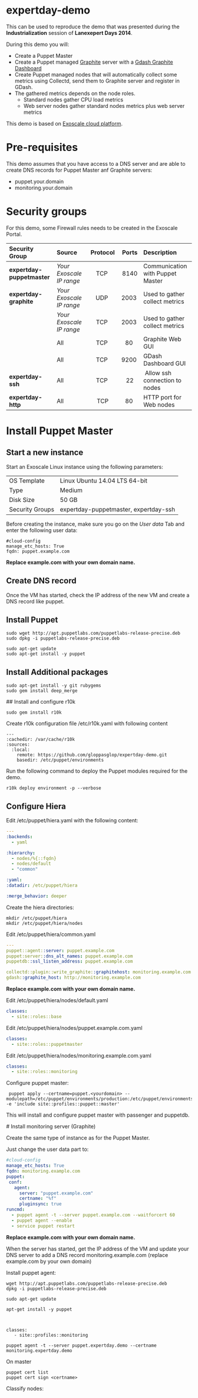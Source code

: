 expertday-demo
==============

This can be used to reproduce the demo that was presented during the **Industrialization** session of **Lanexepert Days 2014**.

During this demo you will:

* Create a Puppet Master
* Create a Puppet managed [Graphite](http://graphite.wikidot.com) server with a [Gdash Graphite Dashboard](https://github.com/ripienaar/gdash) 
* Create Puppet managed nodes that will automatically collect some metrics using Collectd, send them to Graphite server and register in GDash. 
* The gathered metrics depends on the node roles. 
  * Standard nodes gather CPU load metrics
  * Web server nodes gather standard nodes metrics plus web server metrics 

This demo is based on [Exoscale cloud platform](https://www.exoscale.ch/open-cloud/compute/).

# Pre-requisites

This demo assumes that you have access to a DNS server and are able to create DNS records for Puppet Master anf Graphite servers:

* puppet.your.domain
* monitoring.your.domain


# Security groups

For this demo, some Firewall rules needs to be created in the Exoscale Portal.

| Security Group          | Source                 | Protocol | Ports  | Description |
| :----------------------- | :---------------------- | :--------: | :------: | :----------- | 
| **expertday-puppetmaster**  | *Your Exoscale IP range* | TCP      | 8140   | Communication with Puppet Master |
| **expertday-graphite**      | *Your Exoscale IP range* | UDP      | 2003   | Used to gather collect metrics |
|                         | *Your Exoscale IP range* | TCP      | 2003   | Used to gather collect metrics |
|                         | All                    | TCP      | 80     | Graphite Web GUI |
|                         | All                    | TCP      | 9200   | GDash Dashboard GUI |
| **expertday-ssh**           | All                    | TCP      | 22     | Allow ssh connection to nodes |
| **expertday-http**          | All                    | TCP      | 80     | HTTP port for Web nodes |


# Install Puppet Master

## Start a new instance 

Start an Exoscale Linux instance using the following parameters:

|                 |                               |
| --------------- | ----------------------------- |
| OS Template     | Linux Ubuntu 14.04 LTS 64-bit |
| Type            | Medium |
| Disk Size       | 50 GB |
| Security Groups | expertday-puppetmaster, expertday-ssh |

Before creating the instance, make sure you go on the *User data* Tab and enter the following user data: 

    #cloud-config
    manage_etc_hosts: True
    fqdn: puppet.example.com

**Replace example.com with your own domain name.**

## Create DNS record

Once the VM has started, check the IP address of the new VM and create a DNS record like puppet.<yourdomain> 


## Install Puppet

    sudo wget http://apt.puppetlabs.com/puppetlabs-release-precise.deb
    sudo dpkg -i puppetlabs-release-precise.deb 

    sudo apt-get update
    sudo apt-get install -y puppet 

## Install Additional packages

    sudo apt-get install -y git rubygems
    sudo gem install deep_merge

## Install and configure r10k

    sudo gem install r10k

Create r10k configuration file /etc/r10k.yaml with following content

    ---
    :cachedir: /var/cache/r10k
    :sources:
      :local:
        remote: https://github.com/gloppasglop/expertday-demo.git
        basedir: /etc/puppet/environments


Run the following command to deploy the Puppet modules required for the demo. 

    r10k deploy environment -p --verbose


## Configure Hiera


Edit /etc/puppet/hiera.yaml with the following content:

```yaml
---
:backends:
  - yaml    

:hierarchy:
  - nodes/%{::fqdn}
  - nodes/default
  - "common"

:yaml:
:datadir: /etc/puppet/hiera

:merge_behavior: deeper
```

Create the hiera directories:

    mkdir /etc/puppet/hiera
    mkdir /etc/puppet/hiera/nodes

Edit /etc/puppet/hiera/common.yaml

```yaml
---
puppet::agent::server: puppet.example.com
puppet:server::dns_alt_names: puppet.example.com
puppetdb::ssl_listen_address: puppet.example.com

collectd::plugin::write_graphite::graphitehost: monitoring.example.com
gdash::graphite_host: http://monitoring.example.com
```

**Replace example.com with your own domain name.**

Edit /etc/puppet/hiera/nodes/default.yaml

```yaml
classes:
  - site::roles::base
```

Edit /etc/puppet/hiera/nodes/puppet.example.com.yaml

```yaml
classes:
  - site::roles::puppetmaster
```

Edit /etc/puppet/hiera/nodes/monitoring.example.com.yaml

```yaml
classes:
  - site::roles::monitoring
```


Configure puppet master:

     puppet apply --certname=puppet.<yourdomain> --modulepath=/etc/puppet/environments/production:/etc/puppet/environments/production/modules -e 'include site::profiles::puppet::master'

This will install and configure puppet master with passenger and puppetdb.

# Install monitoring server (Graphite)

Create the same type of instance as for the Puppet Master.

Just change the user data part to:

```yaml
#cloud-config
manage_etc_hosts: True
fqdn: monitoring.example.com
puppet:
 conf:
   agent:
     server: "puppet.example.com"
     certname: "%f"
     pluginsync: true
runcmd:
  - puppet agent -t --server puppet.example.com --waitforcert 60
  - puppet agent --enable
  - service puppet restart
```

**Replace example.com with your own domain name.**

When the server has started, get the IP address of the VM and update your DNS server to add a DNS record monitoring.example.com (replace example.com by your own domain)

Install puppet agent:

    wget http://apt.puppetlabs.com/puppetlabs-release-precise.deb
    dpkg -i puppetlabs-release-precise.deb 
    
    sudo apt-get update
    
    apt-get install -y puppet



    classes:
       - site::profiles::monitoring

    puppet agent -t --server puppet.expertday.demo --certname monitoring.expertday.demo


On master

    puppet cert list
    puppet cert sign <certname>


Classify nodes:



